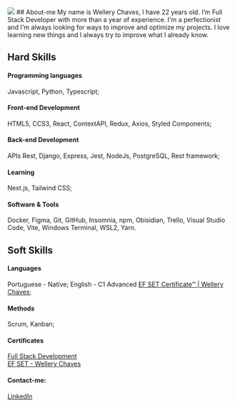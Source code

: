 <!-- I think this was a good idea -->
<img src="https://i.imgur.com/IbGC3S5.png"/>
## About-me
My name is Wellery Chaves, I have 22 years old. I’m Full Stack Developer with more than a year of experience. 
I'm a perfectionist and I'm always looking for ways to improve and optimize my projects.  
I love learning new things and I always try to improve what I already know.

## Hard Skills

#### Programming languages
Javascript, Python, Typescript;

#### Front-end Development
HTML5, CCS3, React, ContextAPI, Redux, Axios, Styled Components;

#### Back-end Development
APIs Rest, Django, Express, Jest, NodeJs, PostgreSQL, Rest framework;

#### Learning
Next.js, Tailwind CSS;

#### Software & Tools
Docker, Figma, Git, GitHub, Insomnia, npm, Obisidian, Trello, Visual Studio Code, Vite, Windows Terminal, WSL2, Yarn.

## Soft Skills

#### Languages
Portuguese - Native;
English - C1 Advanced [EF SET Certificate™ | Wellery Chaves](https://www.efset.org/cert/HiedgU);

#### Methods
Scrum, Kanban;


#### Certificates
[Full Stack Development](https://drive.google.com/file/d/1k_Pk5_K5XqAo86skf_syW1SIXv3DnH4l/viewusp=share_link)
<br>
[EF SET - Wellery Chaves](https://www.efset.org/cert/HiedgU)

#### Contact-me:
[LinkedIn](https://www.linkedin.com/in/wellerychaves/)
